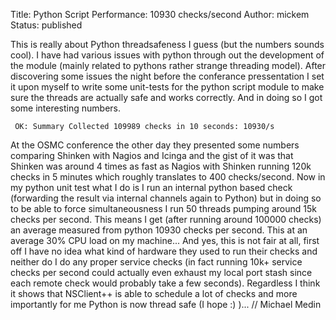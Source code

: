 Title: Python Script Performance: 10930 checks/second
Author: mickem
Status: published

This is really about Python threadsafeness I guess (but the numbers
sounds cool). I have had various issues with python through out the
development of the module (mainly related to pythons rather strange
threading model). After discovering some issues the night before the
conferance pressentation I set it upon myself to write some unit-tests
for the python script module to make sure the threads are actually safe
and works correctly. And in doing so I got some interesting numbers.

     OK: Summary Collected 109989 checks in 10 seconds: 10930/s 

At the OSMC conference the other day they presented some numbers
comparing Shinken with Nagios and Icinga and the gist of it was that
Shinken was around 4 times as fast as Nagios with Shinken running 120k
checks in 5 minutes which roughly translates to 400 checks/second. Now
in my python unit test what I do is I run an internal python based check
(forwarding the result via internal channels again to Python) but in
doing so to be able to force simultaneousness I run 50 threads pumping
around 15k checks per second. This means I get (after running around
100000 checks) an average measured from python 10930 checks per second.
This at an average 30% CPU load on my machine... And yes, this is not
fair at all, first off I have no idea what kind of hardware they used to
run their checks and neither do I do any proper service checks (in fact
running 10k+ service checks per second could actually even exhaust my
local port stash since each remote check would probably take a few
seconds). Regardless I think it shows that NSClient++ is able to
schedule a lot of checks and more importantly for me Python is now
thread safe (I hope :) )... // Michael Medin
